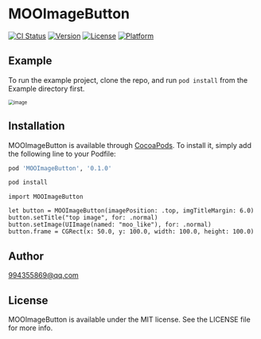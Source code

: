 # MOOImageButton

[![CI Status](https://img.shields.io/travis/994355869@qq.com/MOOImageButton.svg?style=flat)](https://travis-ci.org/994355869@qq.com/MOOImageButton)
[![Version](https://img.shields.io/cocoapods/v/MOOImageButton.svg?style=flat)](https://cocoapods.org/pods/MOOImageButton)
[![License](https://img.shields.io/cocoapods/l/MOOImageButton.svg?style=flat)](https://cocoapods.org/pods/MOOImageButton)
[![Platform](https://img.shields.io/cocoapods/p/MOOImageButton.svg?style=flat)](https://cocoapods.org/pods/MOOImageButton)

## Example

To run the example project, clone the repo, and run `pod install` from the Example directory first.

<img src="screenshort_1.png" alt="image" style="zoom:67%;" />

## Installation

MOOImageButton is available through [CocoaPods](https://cocoapods.org). To install
it, simply add the following line to your Podfile:

```ruby
pod 'MOOImageButton', '0.1.0'
```
```ruby
pod install
```
```
import MOOImageButton

let button = MOOImageButton(imagePosition: .top, imgTitleMargin: 6.0)
button.setTitle("top image", for: .normal)
button.setImage(UIImage(named: "moo_like"), for: .normal)
button.frame = CGRect(x: 50.0, y: 100.0, width: 100.0, height: 100.0)
```

## Author

994355869@qq.com

## License

MOOImageButton is available under the MIT license. See the LICENSE file for more info.
